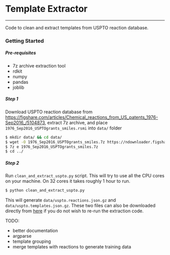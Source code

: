 # Template Extractor
--------------------

Code to clean and extract templates from USPTO reaction database.

### Getting Started

##### Pre-requisites

* 7z archive extraction tool
* rdkit
* numpy
* pandas
* joblib


##### Step 1

Download USPTO reaction database from https://figshare.com/articles/Chemical_reactions_from_US_patents_1976-Sep2016_/5104873, extract 7z archive, and place `1976_Sep2016_USPTOgrants_smiles.rsmi` into `data/` folder

```bash
$ mkdir data/ && cd data/
$ wget -O 1976_Sep2016_USPTOgrants_smiles.7z https://ndownloader.figshare.com/files/8664379
$ 7z e 1976_Sep2016_USPTOgrants_smiles.7z
$ cd ../
```

##### Step 2

Run `clean_and_extract_uspto.py` script. This will try to use all the CPU cores on your machine. On 32 cores it takes roughly 1 hour to run.

```bash
$ python clean_and_extract_uspto.py
```

This will generate `data/uspto.reactions.json.gz` and `data/uspto.templates.json.gz`. These two files can also be downloaded directly from [here](https://chemrxiv.org/articles/RDChiral_An_RDKit_Wrapper_for_Handling_Stereochemistry_in_Retrosynthetic_Template_Extraction_and_Application/7949024) if you do not wish to re-run the extraction code.

TODO:
* better documentation
* argparse
* template grouping
* merge templates with reactions to generate training data
